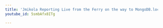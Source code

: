```yaml
---
title: 'Jmikola Reporting Live from the Ferry on the way to MongoDB.local NYC'
youtube_id: 5smbAfx8ITg

---
```

